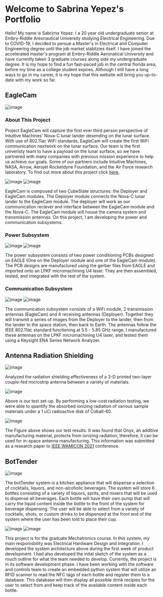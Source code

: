 # Welcome to Sabrina Yepez's Portfolio

Hello! My name is Sabrirna Yepez. I a 20 year old undergraduate senior at Embry-Riddle Areonautical University studying Electrical Engineering. Due to COVID-19, I decided to persue a Master's in Electrical and Computer Engineering degree until the job market stablizies itself. I have joined the accelerated master's program at Embry-Riddle Aeronatical University and have currently taken 3 graduate courses along side my undergraduate degree. It is my hope to find a fun fast-paced job in the central florida area, before my time as a college student expires. Although I still have a long ways to go in my career, it is my hope that this website will bring you up-to-date with my work so far.

## EagleCam

![image](https://user-images.githubusercontent.com/70720921/110346722-d57b1980-7ffd-11eb-99ab-fb81590506c2.png)


### About This Project

Project EagleCam will capture the first ever third person perspective of Intuitive Machines' Nova-C lunar lander desending on the lunar surface. With use of 802.11ac WiFi standards, EagleCam will create the first WiFi communication nextwork on the lunar surface. Our team is the first univeristy team to have a payload on the lunar surface, so we have partnered with many companies with previous mission experience to help us achieve our goals. Some of our partners include Intuitive Machines, NASA, Arrow, Aerojet Rocketdyne Foundation, and the Air Force research laboratory. To find out more about this project click [here.](https://daytonabeach.erau.edu/eaglecam)

![image](https://user-images.githubusercontent.com/70720921/110348126-4f5fd280-7fff-11eb-883d-19b17ec396f3.png)
![image](https://user-images.githubusercontent.com/70720921/110348213-656d9300-7fff-11eb-804f-fdb38cd17582.png)

EagleCam is composed of two CubeState structures: the Deployer and EagleCam modules. The Deployer module connects the Nova-C lunar lander to the EagleCam module. The deployer will work as our communication reciever and interface between the EagleCam module and the Nova-C. The EagleCam module will house the camera system and transmission antennas. On this project, I am developing the power and communication subsystems. 

### Power Subsystem

![image](https://user-images.githubusercontent.com/70720921/110350726-04938a00-8002-11eb-8783-83bce30593d1.png)
![image](https://user-images.githubusercontent.com/70720921/110350753-09583e00-8002-11eb-8b34-1e081399c6b4.png)


The power subsystem consists of two power conditioning PCBs designed on EAGLE (One on the Deployer module and one of the EagleCam module). The PCB designs are manufactured using the gerber files from EAGLE and imported onto an LPKF micromachining U4 laser. They are then assembled, tested, and integrated with the rest of the system.

### Communication Subsystem

![image](https://user-images.githubusercontent.com/70720921/110349561-d06b9980-8000-11eb-9d37-b33c7c666df5.png)
![image](https://user-images.githubusercontent.com/70720921/110349672-eaa57780-8000-11eb-84fe-846994480dae.png)

The communication subsystem consists of a WiFi module, 2 transmission antennas (EagleCam) and 4 receiving antennas (Deployer). Together they will transmit a series of images from the Deployer to the lander, then from the lander to the space station, then back to Earth. The antennas follow the IEEE 802.11ac standard functioning at 5.5 - 5.85 GHz range. I manufactured these antennas on the LPKF micromachining U4 laser, and tested them using a Keysight ENA Series Network Analyzer.

## Antenna Radiation Shielding

![image](https://user-images.githubusercontent.com/70720921/110351560-f5f9a280-8002-11eb-8a1a-d3181336e897.png)

Analyzed the radiation shielding effectiveness of a 3-D printed two-layer couple-fed microstrip antenna between a variety of materials.

![image](https://user-images.githubusercontent.com/70720921/110351662-10cc1700-8003-11eb-8e4b-0b94e2585eb7.png)

Above is our test set-up. By performing a low-cost radiation testing, we were able to quantify the  absorbed ionizing radiation of various sample materials under a 1 uCi radioactive disk of Cobalt-60. 

![image](https://user-images.githubusercontent.com/70720921/110351867-4244e280-8003-11eb-8ce4-0a3b71d5d4b1.png)

The Figure above shows our test results. It was found that Onyx, an additive manufacturing material, protects from ionizing radiation; therefore, it can be used for in-space antenna manufacturing. This information was submitted as a research paper to [IEEE WAMICON 2021](https://daytonabeach.erau.edu/eaglecam) conference.

## BotTender

![image](https://user-images.githubusercontent.com/70720921/110352942-808ed180-8004-11eb-833d-4dee10d521a2.png)

The botTender system is a kitchen appliance that will dispense a selection of cocktails, liquors, and non-alcoholic beverages. The system will store 6 bottles consisting of a variety of liquors, sprits, and mixers that will be used to dispense all beverages. Each bottle will have their own pump that will carry the liquid content inside the bottle to the front of the system for beverage dispensing. The user will be able to select from a variety of cocktails, shots, or custom drinks to be dispensed at the front end of the system where the user has been told to place their cup. 

![image](https://user-images.githubusercontent.com/70720921/110353247-d5324c80-8004-11eb-866b-a155734204f0.png)
![image](https://user-images.githubusercontent.com/70720921/110354028-ba140c80-8005-11eb-9d16-6bbd6a27bced.png)


This project is for the graduate Mechatronics course. In this system, my main responisbility was Electrical Hardware Design and Integration. I developed the system architecture above during the first week of product development. I had also developed the inital sketch of the system as a rouch outline for what the team needed to develop. Currently, the project is in its software development phase. I have been working with the software and controls team to create an embedded python system that will utilize an RFID scanner to read the NFC tags of each bottle and register them to a database. This database will then display all possible drink recipies for the user to select from and keep track of the available content inside each bottle.
